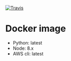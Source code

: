 [![Travis](https://img.shields.io/michaelmaat/docker-python-nodejs-awscli.svg)](https://travis-ci.org/beevelop/docker-nodejs)

# Docker image
- Python: latest
- Node: 8.x
- AWS cli: latest